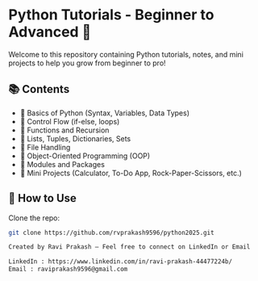 # Python Tutorials - Beginner to Advanced 🐍

Welcome to this repository containing Python tutorials, notes, and mini projects to help you grow from beginner to pro!

## 📚 Contents

- 🔹 Basics of Python (Syntax, Variables, Data Types)
- 🔹 Control Flow (if-else, loops)
- 🔹 Functions and Recursion
- 🔹 Lists, Tuples, Dictionaries, Sets
- 🔹 File Handling
- 🔹 Object-Oriented Programming (OOP)
- 🔹 Modules and Packages
- 🔹 Mini Projects (Calculator, To-Do App, Rock-Paper-Scissors, etc.)

## 🚀 How to Use

Clone the repo:

```bash
git clone https://github.com/rvprakash9596/python2025.git

Created by Ravi Prakash – Feel free to connect on LinkedIn or Email

LinkedIn : https://www.linkedin.com/in/ravi-prakash-44477224b/
Email : raviprakash9596@gmail.com
